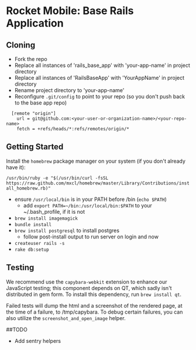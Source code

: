 # Rocket Mobile: Base Rails Application

## Cloning
  * Fork the repo
  * Replace all instances of  'rails_base_app' with 'your-app-name' in project directory
  * Replace all instances of 'RailsBaseApp' with 'YourAppName' in project directory
  * Rename project directory to 'your-app-name'
  * Reconfigure `.git/config` to point to your repo (so you don't push back to the base app repo)

```text
  [remote "origin"]
    url = git@github.com:<your-user-or-organization-name>/<your-repo-name>
    fetch = +refs/heads/*:refs/remotes/origin/*
```

## Getting Started
  Install the `homebrew` package manager on your system (if you don't already have it):

`/usr/bin/ruby -e "$(/usr/bin/curl -fsSL https://raw.github.com/mxcl/homebrew/master/Library/Contributions/install_homebrew.rb)"`

  * ensure `/usr/local/bin` is in your PATH before /bin (`echo $PATH`)
    * add `export PATH=~/bin:/usr/local/bin:$PATH` to your ~/.bash_profile, if it is not
  * `brew install imagemagick`
  * `bundle install`
  * `brew install postgresql` to install postgres
    * follow post-install output to run server on login and now
  * `createuser rails -s`
  * `rake db:setup`

## Testing

We recommend use the `capybara-webkit` extension to enhance our JavaScript testing; this component depends on QT, which sadly isn't distributed in gem form. To install this dependency, run `brew install qt`.

Failed tests will dump the html and a screenshot of the rendered page, at the time of a failure, to /tmp/capybara. To debug certain failures, you can also utilize the `screenshot_and_open_image` helper.

##TODO

* Add sentry helpers
